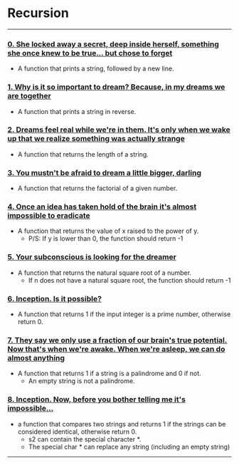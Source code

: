 # Recursion
---

### [0. She locked away a secret, deep inside herself, something she once knew to be true... but chose to forget](./0-puts_recursion.c)
* A function that prints a string, followed by a new line.


### [1. Why is it so important to dream? Because, in my dreams we are together](./1-print_rev_recursion.c)
* A function that prints a string in reverse.


### [2. Dreams feel real while we're in them. It's only when we wake up that we realize something was actually strange](./2-strlen_recursion.c)
* A function that returns the length of a string.


### [3. You mustn't be afraid to dream a little bigger, darling](./3-factorial.c)
* A function that returns the factorial of a given number.


### [4. Once an idea has taken hold of the brain it's almost impossible to eradicate](./4-pow_recursion.c)
* A function that returns the value of x raised to the power of y.
	- P/S: If y is lower than 0, the function should return -1


### [5. Your subconscious is looking for the dreamer](./5-sqrt_recursion)
* A function that returns the natural square root of a number.
	- If n does not have a natural square root, the function should return -1

### [6. Inception. Is it possible?](./6-is_prime_number.c)
* A function that returns 1 if the input integer is a prime number, otherwise return 0.


### [7. They say we only use a fraction of our brain's true potential. Now that's when we're awake. When we're asleep, we can do almost anything](./100-is_palindrome.c)
* A function that returns 1 if a string is a palindrome and 0 if not.
	- An empty string is not a palindrome.


### [8. Inception. Now, before you bother telling me it's impossible...](./101-wildcmp.c)
*  a function that compares two strings and returns 1 if the strings can be considered identical, otherwise return 0.
	- s2 can contain the special character *.
	- The special char * can replace any string (including an empty string)

---
